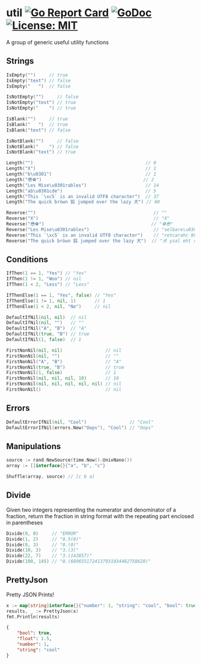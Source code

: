 # util [![Go Report Card](https://goreportcard.com/badge/github.com/shomali11/util)](https://goreportcard.com/report/github.com/shomali11/util) [![GoDoc](https://godoc.org/github.com/shomali11/util?status.svg)](https://godoc.org/github.com/shomali11/util) [![License: MIT](https://img.shields.io/badge/License-MIT-yellow.svg)](https://opensource.org/licenses/MIT)

A group of generic useful utility functions

## Strings

```go
IsEmpty("")     // true
IsEmpty("text") // false
IsEmpty("	")  // false

IsNotEmpty("")     // false
IsNotEmpty("text") // true
IsNotEmpty("	") // true

IsBlank("")     // true
IsBlank("	")  // true
IsBlank("text") // false

IsNotBlank("")     // false
IsNotBlank("	") // false
IsNotBlank("text") // true

Length("")                                          // 0
Length("X")                                         // 1
Length("b\u0301")                                   // 1
Length("😎⚽")                                      // 2
Length("Les Mise\u0301rables")                      // 14
Length("ab\u0301cde")                               // 5
Length("This `\xc5` is an invalid UTF8 character")  // 37
Length("The quick bròwn 狐 jumped over the lazy 犬") // 40

Reverse("")                                            // ""
Reverse("X")                                           // "X"
Reverse("😎⚽")                                        // "⚽😎"
Reverse("Les Mise\u0301rables")                        // "selbare\u0301siM seL"
Reverse("This `\xc5` is an invalid UTF8 character")    // "retcarahc 8FTU dilavni na si `�` sihT"
Reverse("The quick bròwn 狐 jumped over the lazy 犬")  // "犬 yzal eht revo depmuj 狐 nwòrb kciuq ehT"
```

## Conditions

```go
IfThen(1 == 1, "Yes") // "Yes"
IfThen(1 != 1, "Woo") // nil
IfThen(1 < 2, "Less") // "Less"

IfThenElse(1 == 1, "Yes", false) // "Yes"
IfThenElse(1 != 1, nil, 1)       // 1
IfThenElse(1 < 2, nil, "No")     // nil

DefaultIfNil(nil, nil)  // nil
DefaultIfNil(nil, "")   // ""
DefaultIfNil("A", "B")  // "A"
DefaultIfNil(true, "B") // true
DefaultIfNil(1, false)  // 1

FirstNonNil(nil, nil)                // nil
FirstNonNil(nil, "")                 // ""
FirstNonNil("A", "B")                // "A"
FirstNonNil(true, "B")               // true
FirstNonNil(1, false)                // 1
FirstNonNil(nil, nil, nil, 10)       // 10
FirstNonNil(nil, nil, nil, nil, nil) // nil
FirstNonNil()                        // nil
```

## Errors

```go
DefaultErrorIfNil(nil, "Cool")                // "Cool"
DefaultErrorIfNil(errors.New("Oops"), "Cool") // "Oops"
```

## Manipulations

```go
source := rand.NewSource(time.Now().UnixNano())
array := []interface{}{"a", "b", "c"}

Shuffle(array, source) // [c b a]
```

## Divide

Given two integers representing the numerator and denominator of a fraction, return the fraction in string format with the repeating part enclosed in parentheses

```go
Divide(0, 0)     // "ERROR"
Divide(1, 2)     // "0.5(0)"
Divide(0, 3)     // "0.(0)"
Divide(10, 3)    // "3.(3)"
Divide(22, 7)    // "3.(142857)"
Divide(100, 145) // "0.(6896551724137931034482758620)"
```

## PrettyJson

Pretty JSON Prints!

```go
x := map[string]interface{}{"number": 1, "string": "cool", "bool": true, "float": 1.5}
results, _ := PrettyJson(x)
fmt.Println(results)
```

```json
{
	"bool": true,
	"float": 1.5,
	"number": 1,
	"string": "cool"
}
```
